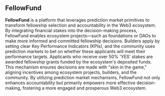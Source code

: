 ## FellowFund

**FellowFund** is a platform that leverages prediction market primitives to transform fellowship selection and accountability in the Web3 ecosystem. By integrating financial stakes into the decision-making process, FellowFund enables ecosystem projects—such as foundations or DAOs to make more informed and committed fellowship decisions. Builders apply by setting clear Key Performance Indicators (KPIs), and the community uses prediction markets to bet on whether these applicants will meet their performance targets. Applicants who receive over 50% 'YES' stakes are awarded fellowship grants funded by the ecosystem's deposited funds. This mechanism ensures decisions are made with "skin in the game," aligning incentives among ecosystem projects, builders, and the community. By utilizing prediction market mechanisms, FellowFund not only enhances accountability but primarily empowers more effective decision-making, fostering a more engaged and prosperous Web3 ecosystem.